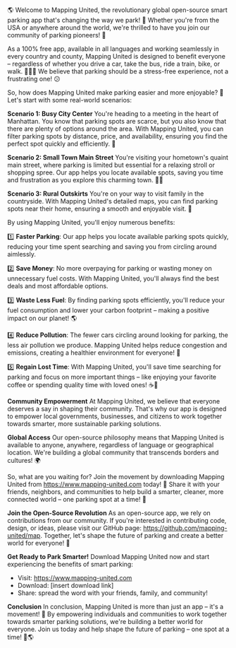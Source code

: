 🌎 Welcome to Mapping United, the revolutionary global open-source smart parking app that's changing the way we park! 🚗 Whether you're from the USA or anywhere around the world, we're thrilled to have you join our community of parking pioneers! 🌟

As a 100% free app, available in all languages and working seamlessly in every country and county, Mapping United is designed to benefit everyone – regardless of whether you drive a car, take the bus, ride a train, bike, or walk. 🚶‍♂️🚌 We believe that parking should be a stress-free experience, not a frustrating one! 😕

So, how does Mapping United make parking easier and more enjoyable? 🤔 Let's start with some real-world scenarios:

**Scenario 1: Busy City Center**
You're heading to a meeting in the heart of Manhattan. You know that parking spots are scarce, but you also know that there are plenty of options around the area. With Mapping United, you can filter parking spots by distance, price, and availability, ensuring you find the perfect spot quickly and efficiently. 💪

**Scenario 2: Small Town Main Street**
You're visiting your hometown's quaint main street, where parking is limited but essential for a relaxing stroll or shopping spree. Our app helps you locate available spots, saving you time and frustration as you explore this charming town. 🏃‍♀️

**Scenario 3: Rural Outskirts**
You're on your way to visit family in the countryside. With Mapping United's detailed maps, you can find parking spots near their home, ensuring a smooth and enjoyable visit. 🌄

By using Mapping United, you'll enjoy numerous benefits:

1️⃣ **Faster Parking**: Our app helps you locate available parking spots quickly, reducing your time spent searching and saving you from circling around aimlessly.

2️⃣ **Save Money**: No more overpaying for parking or wasting money on unnecessary fuel costs. With Mapping United, you'll always find the best deals and most affordable options.

3️⃣ **Waste Less Fuel**: By finding parking spots efficiently, you'll reduce your fuel consumption and lower your carbon footprint – making a positive impact on our planet! 🌎

4️⃣ **Reduce Pollution**: The fewer cars circling around looking for parking, the less air pollution we produce. Mapping United helps reduce congestion and emissions, creating a healthier environment for everyone! 🌟

5️⃣ **Regain Lost Time**: With Mapping United, you'll save time searching for parking and focus on more important things – like enjoying your favorite coffee or spending quality time with loved ones! ☕️👫

**Community Empowerment**
At Mapping United, we believe that everyone deserves a say in shaping their community. That's why our app is designed to empower local governments, businesses, and citizens to work together towards smarter, more sustainable parking solutions.

**Global Access**
Our open-source philosophy means that Mapping United is available to anyone, anywhere, regardless of language or geographical location. We're building a global community that transcends borders and cultures! 🌍

So, what are you waiting for? Join the movement by downloading Mapping United from https://www.mapping-united.com today! 🎉 Share it with your friends, neighbors, and communities to help build a smarter, cleaner, more connected world – one parking spot at a time! 💪

**Join the Open-Source Revolution**
As an open-source app, we rely on contributions from our community. If you're interested in contributing code, design, or ideas, please visit our GitHub page: https://github.com/mapping-united/map. Together, let's shape the future of parking and create a better world for everyone! 🌟

**Get Ready to Park Smarter!**
Download Mapping United now and start experiencing the benefits of smart parking:

* Visit: https://www.mapping-united.com
* Download: [insert download link]
* Share: spread the word with your friends, family, and community!

**Conclusion**
In conclusion, Mapping United is more than just an app – it's a movement! 🌟 By empowering individuals and communities to work together towards smarter parking solutions, we're building a better world for everyone. Join us today and help shape the future of parking – one spot at a time! 💪🌎